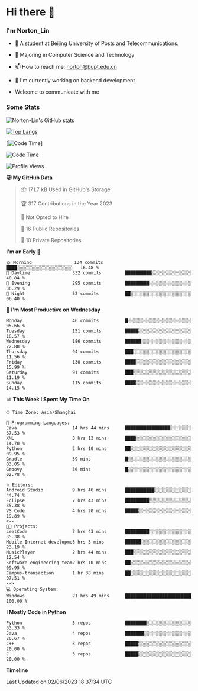 
# Hi there 👋

### I'm Norton_Lin
- 🏫 A student at Beijing University of Posts and Telecommunications.
- 🌱 Majoring in Computer Science and Technology
- 📫 How to reach me: norton@bupt.edu.cn
- 🌱 I'm currently working on backend development

- Welcome to communicate with me

### Some Stats
![Norton-Lin's GitHub stats](https://github-readme-stats.vercel.app/api?username=Norton-Lin&count_private=true&show_icons=true&theme=radical)

[![Top Langs](https://github-readme-stats.vercel.app/api/top-langs/?username=Norton-Lin&langs_count=8&layout=compact)](https://github.com/Norton-Lin/github-readme-stats)

[![Code Time](https://github-readme-stats.vercel.app/api/wakatime?username=Norton_Lin)]
<!--START_SECTION:waka-->
![Code Time](http://img.shields.io/badge/Code%20Time-269%20hrs%2029%20mins-blue)

![Profile Views](http://img.shields.io/badge/Profile%20Views-34-blue)

**🐱 My GitHub Data** 

> 📦 171.7 kB Used in GitHub's Storage 
 > 
> 🏆 317 Contributions in the Year 2023
 > 
> 🚫 Not Opted to Hire
 > 
> 📜 16 Public Repositories 
 > 
> 🔑 10 Private Repositories 
 > 
**I'm an Early 🐤** 

```text
🌞 Morning                134 commits         ████░░░░░░░░░░░░░░░░░░░░░   16.48 % 
🌆 Daytime                332 commits         ██████████░░░░░░░░░░░░░░░   40.84 % 
🌃 Evening                295 commits         █████████░░░░░░░░░░░░░░░░   36.29 % 
🌙 Night                  52 commits          ██░░░░░░░░░░░░░░░░░░░░░░░   06.40 % 
```
📅 **I'm Most Productive on Wednesday** 

```text
Monday                   46 commits          █░░░░░░░░░░░░░░░░░░░░░░░░   05.66 % 
Tuesday                  151 commits         █████░░░░░░░░░░░░░░░░░░░░   18.57 % 
Wednesday                186 commits         ██████░░░░░░░░░░░░░░░░░░░   22.88 % 
Thursday                 94 commits          ███░░░░░░░░░░░░░░░░░░░░░░   11.56 % 
Friday                   130 commits         ████░░░░░░░░░░░░░░░░░░░░░   15.99 % 
Saturday                 91 commits          ███░░░░░░░░░░░░░░░░░░░░░░   11.19 % 
Sunday                   115 commits         ████░░░░░░░░░░░░░░░░░░░░░   14.15 % 
```


📊 **This Week I Spent My Time On** 

```text
🕑︎ Time Zone: Asia/Shanghai

💬 Programming Languages: 
Java                     14 hrs 44 mins      █████████████████░░░░░░░░   67.53 % 
XML                      3 hrs 13 mins       ████░░░░░░░░░░░░░░░░░░░░░   14.78 % 
Python                   2 hrs 10 mins       ██░░░░░░░░░░░░░░░░░░░░░░░   09.95 % 
Gradle                   39 mins             █░░░░░░░░░░░░░░░░░░░░░░░░   03.05 % 
Groovy                   36 mins             █░░░░░░░░░░░░░░░░░░░░░░░░   02.78 % 

🔥 Editors: 
Android Studio           9 hrs 46 mins       ███████████░░░░░░░░░░░░░░   44.74 % 
Eclipse                  7 hrs 43 mins       █████████░░░░░░░░░░░░░░░░   35.38 % 
VS Code                  4 hrs 20 mins       █████░░░░░░░░░░░░░░░░░░░░   19.89 % 
<--
🐱‍💻 Projects: 
LeetCode                 7 hrs 43 mins       █████████░░░░░░░░░░░░░░░░   35.38 % 
Mobile-Internet-developme5 hrs 3 mins        ██████░░░░░░░░░░░░░░░░░░░   23.19 % 
MusicPlayer              2 hrs 44 mins       ███░░░░░░░░░░░░░░░░░░░░░░   12.54 % 
Software-engineering-team2 hrs 10 mins       ██░░░░░░░░░░░░░░░░░░░░░░░   09.95 % 
Campus-transaction       1 hr 38 mins        ██░░░░░░░░░░░░░░░░░░░░░░░   07.51 % 
-->
💻 Operating System: 
Windows                  21 hrs 49 mins      █████████████████████████   100.00 % 
```

**I Mostly Code in Python** 

```text
Python                   5 repos             ████████░░░░░░░░░░░░░░░░░   33.33 % 
Java                     4 repos             ███████░░░░░░░░░░░░░░░░░░   26.67 % 
C++                      3 repos             █████░░░░░░░░░░░░░░░░░░░░   20.00 % 
C                        3 repos             █████░░░░░░░░░░░░░░░░░░░░   20.00 % 
```



**Timeline**

<!--![Lines of Code chart](https://raw.githubusercontent.com/Norton-Lin/Norton-Lin/main/assets/bar_graph.png)-->


 Last Updated on 02/06/2023 18:37:34 UTC
<!--END_SECTION:waka-->
